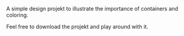 A simple design projekt to illustrate the importance of containers and coloring.

Feel free to download the projekt and play around with it.
